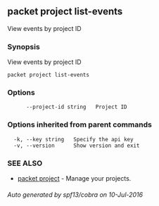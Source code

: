 ## packet project list-events

View events by project ID

### Synopsis


View events by project ID

```
packet project list-events
```

### Options

```
      --project-id string   Project ID
```

### Options inherited from parent commands

```
  -k, --key string   Specify the api key
  -v, --version      Show version and exit
```

### SEE ALSO
* [packet project](packet_project.md)	 - Manage your projects.

###### Auto generated by spf13/cobra on 10-Jul-2016
